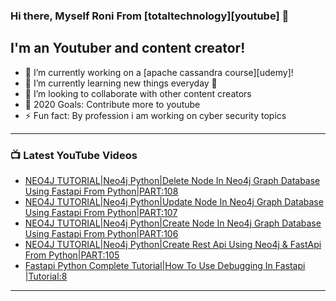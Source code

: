 ### Hi there, Myself Roni From [totaltechnology][youtube] 👋

## I'm an Youtuber and content creator!
- 🔭 I’m currently working on a [apache cassandra course][udemy]!
- 🌱 I’m currently learning new things everyday 🤣
- 👯 I’m looking to collaborate with other content creators
- 🥅 2020 Goals: Contribute more to youtube
- ⚡ Fun fact: By profession i am working on cyber security topics



---

### 📺 Latest YouTube Videos
<!-- YOUTUBE:START -->
- [NEO4J TUTORIAL|Neo4j Python|Delete Node In Neo4j Graph Database Using Fastapi From Python|PART:108](https://www.youtube.com/watch?v=lHcRvdm20Jw)
- [NEO4J TUTORIAL|Neo4j Python|Update Node In Neo4j Graph Database Using Fastapi From Python|PART:107](https://www.youtube.com/watch?v=FYqzZYSRn-s)
- [NEO4J TUTORIAL|Neo4j Python|Create Node In Neo4j Graph Database Using Fastapi From Python|PART:106](https://www.youtube.com/watch?v=rnepMpdfd3g)
- [NEO4J TUTORIAL|Neo4j Python|Create Rest Api Using Neo4j & FastApi From Python|PART:105](https://www.youtube.com/watch?v=L_OOTp7fd1g)
- [Fastapi Python Complete Tutorial|How To Use Debugging In Fastapi |Tutorial:8](https://www.youtube.com/watch?v=cqEOv6EEchQ)
<!-- YOUTUBE:END -->

---


